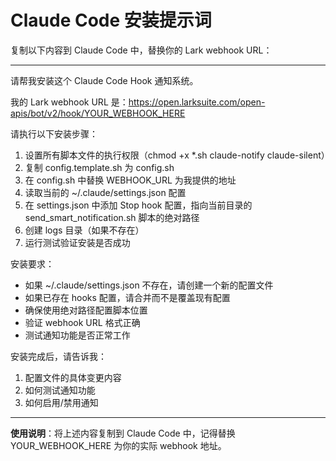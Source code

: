 # Claude Code 安装提示词

复制以下内容到 Claude Code 中，替换你的 Lark webhook URL：

---

请帮我安装这个 Claude Code Hook 通知系统。

我的 Lark webhook URL 是：https://open.larksuite.com/open-apis/bot/v2/hook/YOUR_WEBHOOK_HERE

请执行以下安装步骤：
1. 设置所有脚本文件的执行权限（chmod +x *.sh claude-notify claude-silent）
2. 复制 config.template.sh 为 config.sh
3. 在 config.sh 中替换 WEBHOOK_URL 为我提供的地址
4. 读取当前的 ~/.claude/settings.json 配置
5. 在 settings.json 中添加 Stop hook 配置，指向当前目录的 send_smart_notification.sh 脚本的绝对路径
6. 创建 logs 目录（如果不存在）
7. 运行测试验证安装是否成功

安装要求：
- 如果 ~/.claude/settings.json 不存在，请创建一个新的配置文件
- 如果已存在 hooks 配置，请合并而不是覆盖现有配置
- 确保使用绝对路径配置脚本位置
- 验证 webhook URL 格式正确
- 测试通知功能是否正常工作

安装完成后，请告诉我：
1. 配置文件的具体变更内容
2. 如何测试通知功能
3. 如何启用/禁用通知

---

**使用说明**：将上述内容复制到 Claude Code 中，记得替换 YOUR_WEBHOOK_HERE 为你的实际 webhook 地址。
